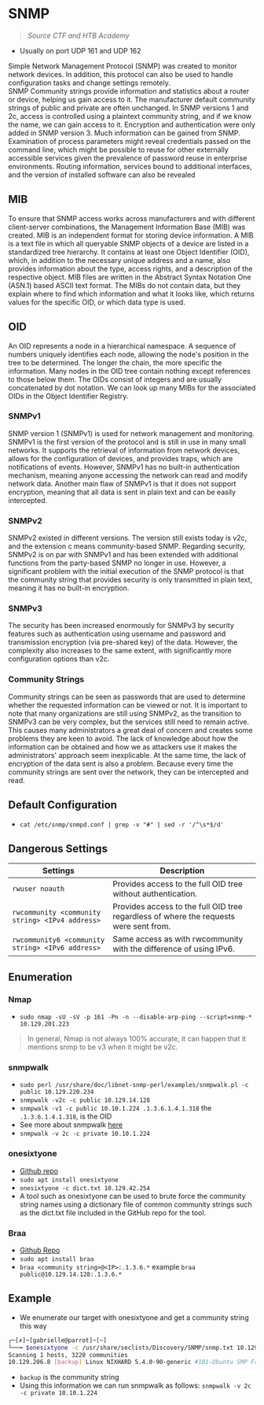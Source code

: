 # SNMP

> *Source CTF and HTB Academy*

- Usually on port UDP 161 and UDP 162

Simple Network Management Protocol (SNMP) was created to monitor network devices. In addition, this protocol can also be used to handle configuration tasks and change settings remotely.  
SNMP Community strings provide information and statistics about a router or device, helping us gain access to it. The manufacturer default community strings of public and private are often unchanged. In SNMP versions 1 and 2c, access is controlled using a plaintext community string, and if we know the name, we can gain access to it. Encryption and authentication were only added in SNMP version 3. Much information can be gained from SNMP.  
Examination of process parameters might reveal credentials passed on the command line, which might be possible to reuse for other externally accessible services given the prevalence of password reuse in enterprise environments. Routing information, services bound to additional interfaces, and the version of installed software can also be revealed  

## MIB

To ensure that SNMP access works across manufacturers and with different client-server combinations, the Management Information Base (MIB) was created. MIB is an independent format for storing device information. A MIB is a text file in which all queryable SNMP objects of a device are listed in a standardized tree hierarchy. It contains at least one Object Identifier (OID), which, in addition to the necessary unique address and a name, also provides information about the type, access rights, and a description of the respective object. MIB files are written in the Abstract Syntax Notation One (ASN.1) based ASCII text format. The MIBs do not contain data, but they explain where to find which information and what it looks like, which returns values for the specific OID, or which data type is used.

## OID

An OID represents a node in a hierarchical namespace. A sequence of numbers uniquely identifies each node, allowing the node's position in the tree to be determined. The longer the chain, the more specific the information. Many nodes in the OID tree contain nothing except references to those below them. The OIDs consist of integers and are usually concatenated by dot notation. We can look up many MIBs for the associated OIDs in the Object Identifier Registry.

### SNMPv1

SNMP version 1 (SNMPv1) is used for network management and monitoring. SNMPv1 is the first version of the protocol and is still in use in many small networks. It supports the retrieval of information from network devices, allows for the configuration of devices, and provides traps, which are notifications of events. However, SNMPv1 has no built-in authentication mechanism, meaning anyone accessing the network can read and modify network data. Another main flaw of SNMPv1 is that it does not support encryption, meaning that all data is sent in plain text and can be easily intercepted.

### SNMPv2

SNMPv2 existed in different versions. The version still exists today is v2c, and the extension c means community-based SNMP. Regarding security, SNMPv2 is on par with SNMPv1 and has been extended with additional functions from the party-based SNMP no longer in use. However, a significant problem with the initial execution of the SNMP protocol is that the community string that provides security is only transmitted in plain text, meaning it has no built-in encryption.

### SNMPv3

The security has been increased enormously for SNMPv3 by security features such as authentication using username and password and transmission encryption (via pre-shared key) of the data. However, the complexity also increases to the same extent, with significantly more configuration options than v2c.

### Community Strings

Community strings can be seen as passwords that are used to determine whether the requested information can be viewed or not. It is important to note that many organizations are still using SNMPv2, as the transition to SNMPv3 can be very complex, but the services still need to remain active. This causes many administrators a great deal of concern and creates some problems they are keen to avoid. The lack of knowledge about how the information can be obtained and how we as attackers use it makes the administrators' approach seem inexplicable. At the same time, the lack of encryption of the data sent is also a problem. Because every time the community strings are sent over the network, they can be intercepted and read.

## Default Configuration

- `cat /etc/snmp/snmpd.conf | grep -v "#" | sed -r '/^\s*$/d'`

## Dangerous Settings

|Settings|Description|
|--------|-----------|
|`rwuser noauth`|Provides access to the full OID tree without authentication.|
|`rwcommunity <community string> <IPv4 address>`|Provides access to the full OID tree regardless of where the requests were sent from.|
|`rwcommunity6 <community string> <IPv6 address>`|Same access as with rwcommunity with the difference of using IPv6.|

## Enumeration

### Nmap

- `sudo nmap -sU -sV -p 161 -Pn -n --disable-arp-ping --script=snmp-* 10.129.201.223`

> In general, Nmap is not always 100% accurate, it can happen that it mentions snmp to be v3 when it might be v2c.

### snmpwalk

- `sudo perl /usr/share/doc/libnet-snmp-perl/examples/snmpwalk.pl -c public 10.129.220.234`
- `snmpwalk -v2c -c public 10.129.14.128`
- `snmpwalk -v1 -c public 10.10.1.224 .1.3.6.1.4.1.318` the `.1.3.6.1.4.1.318`, is the OID
- See more about snmpwalk [here](https://www.comparitech.com/net-admin/snmpwalk-examples-windows-linux/)
- `snmpwalk -v 2c -c private 10.10.1.224`

### onesixtyone

- [Github repo](https://github.com/trailofbits/onesixtyone)
- `sudo apt install onesixtyone`
- `onesixtyone -c dict.txt 10.129.42.254`
- A tool such as onesixtyone can be used to brute force the community string names using a dictionary file of common community strings such as the dict.txt file included in the GitHub repo for the tool.

### Braa

- [Github Repo](https://github.com/mteg/braa)
- `sudo apt install braa`
- `braa <community string>@<IP>:.1.3.6.*` example `braa public@10.129.14.128:.1.3.6.*`

## Example

- We enumerate our target with onesixtyone and get a community string this way

```bash
┌─[✗]─[gabrielle@parrot]─[~]
└──╼ $onesixtyone -c /usr/share/seclists/Discovery/SNMP/snmp.txt 10.129.206.8
Scanning 1 hosts, 3220 communities
10.129.206.8 [backup] Linux NIXHARD 5.4.0-90-generic #101-Ubuntu SMP Fri Oct 15 20:00:55 UTC 2021 x86_64
```

- `backup` is the community string
- Using this information we can run snmpwalk as follows: `snmpwalk -v 2c -c private 10.10.1.224`
